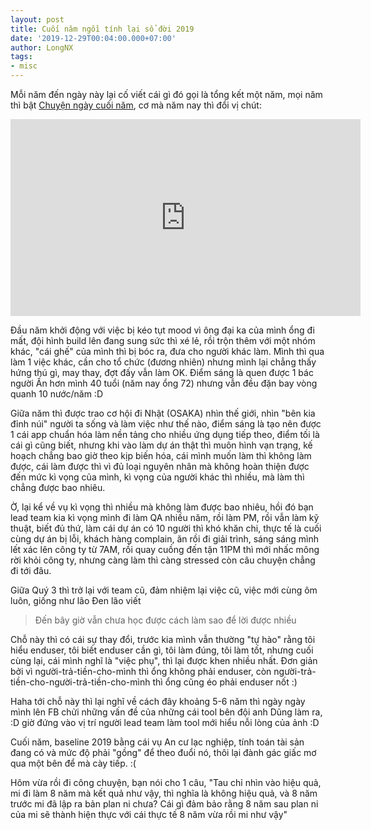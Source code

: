 ```yaml
---
layout: post
title: Cuối năm ngồi tính lại sổ đời 2019 
date: '2019-12-29T00:04:00.000+07:00'
author: LongNX
tags:
- misc
---
```

Mỗi năm đến ngày này lại cố viết cái gì đó gọi là tổng kết một năm, mọi năm thì bật [Chuyện ngày cuối năm](https://www.youtube.com/watch?v=lrrcU7keDuQ), cơ mà năm nay thì đổi vị chút: 

<iframe width="560" height="315" src="https://www.youtube.com/embed/L0NZW6pgSLc" frameborder="0" allow="accelerometer; autoplay; encrypted-media; gyroscope; picture-in-picture"> 10 năm - Đen Vâu </iframe>

Đầu năm khởi động với việc bị kéo tụt mood vì ông đại ka của mình ổng đi mất, đội hình build lên đang sung sức thì xé lẻ, rồi trộn thêm với một nhóm khác, "cái ghế" của mình thì bị bóc ra, đưa cho người khác làm. Mình thì qua làm 1 việc khác, cần cho tổ chức (đương nhiên) nhưng mình lại chẳng thấy hứng thú gì, may thay, đợt đấy vẫn làm OK. Điểm sáng là quen được 1 bác người Ấn hơn mình 40 tuổi (năm nay ổng 72) nhưng vẫn đều đặn bay vòng quanh 10 nước/năm :D  

Giữa năm thì được trao cơ hội đi Nhật (OSAKA) nhìn thế giới, nhìn "bên kia đỉnh núi" người ta sống và làm việc như thế nào, điểm sáng là tạo nên được 1 cái app chuẩn hóa làm nền tảng cho nhiều ứng dụng tiếp theo, điểm tối là cái gì cũng biết, nhưng khi vào làm dự án thật thì muôn hình vạn trạng, kế hoạch chẳng bao giờ theo kịp biến hóa, cái mình muốn làm thì không làm được, cái làm được thì vì đủ loại nguyên nhân mà không hoàn thiện được đến mức kì vọng của mình, kì vọng của người khác thì nhiều, mà làm thì chẳng được bao nhiêu.

Ờ, lại kể về vụ kì vọng thì nhiều mà không làm được bao nhiêu, hồi đó bạn lead team kia kì vọng mình đi làm QA nhiều năm, rồi làm PM, rồi vẫn làm kỹ thuật, biết đủ thứ, làm cái dự án có 10 người thì khó khăn chi, thực tế là cuối cùng dự án bị lỗi, khách hàng complain, ăn rồi đi giải trình, sáng sáng mình lết xác lên công ty từ 7AM, rồi quay cuồng đến tận 11PM thì mới nhấc mông rời khỏi công ty, nhưng càng làm thì càng stressed còn câu chuyện chẳng đi tới đâu. 

Giữa Quý 3 thì trở lại với team cũ, đảm nhiệm lại việc cũ, việc mới cùng ôm luôn, giống như lão Đen lão viết 

> Đến bây giờ vẫn chưa học được cách làm sao để lời được nhiều

Chỗ này thì có cái sự thay đổi, trước kia mình vẫn thường "tự hào" rằng tôi hiểu enduser, tôi biết enduser cần gì, tôi làm đúng, tôi làm tốt, nhưng cuối cùng lại, cái mình nghĩ là "việc phụ", thì lại được khen nhiều nhất. Đơn giản bởi vì người-trả-tiền-cho-mình thì ổng không phải enduser, còn người-trả-tiền-cho-người-trả-tiền-cho-mình thì ổng cũng éo phải enduser nốt :) 

Haha tới chỗ này thì lại nghĩ về cách đây khoảng 5-6 năm thì ngày ngày mình lên FB chửi những vấn đề của những cái tool bên đội anh Dũng làm ra, :D giờ đứng vào vị trí người lead team làm tool mới hiểu nỗi lòng của ảnh :D 

Cuối năm, baseline 2019 bằng cái vụ An cư lạc nghiệp, tính toán tài sản đang có và mức độ phải "gồng" để theo đuổi nó, thôi lại đành gác giấc mơ qua một bên để mà cày tiếp. :( 

Hôm vừa rồi đi công chuyện, bạn nói cho 1 câu, "Tau chỉ nhìn vào hiệu quả, mi đi làm 8 năm mà kết quả như vậy, thì nghĩa là không hiệu quả, và 8 năm trước mi đã lập ra bản plan ni chưa? Cái gì đảm bảo rằng 8 năm sau plan ni của mi sẽ thành hiện thực với cái thực tế 8 năm vừa rồi mi như vậy" 

